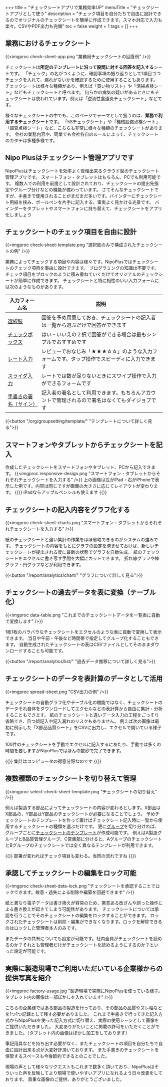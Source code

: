 +++
title = "チェックシートアプリで業務効率UP"
menuTitle = "チェックシートアプリとして使う"
description = "チェック項目を自分たちで自由に設計できるのでオリジナルのチェックシートを簡単に作成できます。スマホ対応で入力も楽々。CSVやPDF出力も完備"
toc = false
weight = 1
tags = []
+++

## 業務におけるチェックシート

{{<imgproc check-sheet-app.png "業務用チェックシートの回答例" />}}

チェックシートは**所定のテンプレートに沿って設問に対する回答を記入する**シートです。
「チェック」の名がつくように、確認事項の振り返りとして1項目づつチェックを入れて、漏れがないかを確認するために使用することもあります。
チェックシートは様々な種類があり、例えば「買い物リスト」や「清掃点検シート」などもチェックシートと呼べます。
何らかの病気の疑いがあるときにもチェックシートは使われています。例えば「逆流性食道炎チェックシート」などです。

様々なチェックシートの中でも、このページでテーマとして扱うのは、**業務で利用するチェックシート**です。
「5Sチェックシート」や「機械設備点検シート」「調査点検シート」など、こちらも非常に様々な種類のチェックシートがあります。
会社の業務内容や、同業でも会社各自のルールによって、チェックシートのカタチは多種多様です。

## Nipo Plusはチェックシート管理アプリです

NipoPlusはチェックシートを効率よく管理出来るクラウド型のチェックシート管理アプリです。
スマートフォン・タブレットはもちろん、PCでも利用可能です。
複数人での利用を前提として設計されており、チェックシートの提出先指定やグループ分けなどの機能が備わっています。
さてそんなチェックシートですが、手書きで使用されることがまだまだ多いです。バインダーにチェックシート用紙を挟み、ボールペンを片手に記入する。事実よく見かける光景です。
バインダーをタブレットやスマートフォンに持ち替えて、チェックシートをアプリ化しましょう

## チェックシートのチェック項目を自由に設計



{{<imgproc check-sheet-template.png "選択肢のみで構成されたチェックシートの例" />}}

業務によってチェックする項目や内容は様々です。NipoPlusではチェックシートのチェック項目を事由に設計できます。
プログラミングの知識は不要です。チェック項目をブロックのように積み重ねていくだけでオリジナルのチェックシートが簡単に作成できます。
チェックシートと特に相性のいい入力フォームには次のようなものがあります。

|入力フォーム名|説明|
|---|---|
|[選択肢](/org/groupsetting/template/select/)|回答を予め用意しておき、チェックシートの記入者は一覧から選ぶだけで回答ができます|
|[チェックボックス](/org/groupsetting/template/checkbox/)|はい・いいえの２択で回答ができる場合は最もシンプルでおすすめです|
|[レート入力](/org/groupsetting/template/rate/)|レビューでおなじみ「★★★☆☆」のような入力フォームです。タップ操作でスピーディに入力できます|
|[スライダ入力](/org/groupsetting/template/step/)|レートでは数が足りないときにスワイプ操作で入力ができるフォームです|
|[手書きの署名（サイン）](/org/groupsetting/template/sign/)|記入者の署名として利用できます。もちろんアカウントで管理されるので署名はなくてもダイジョブです|

{{<button "/org/groupsetting/template/" "テンプレートについて詳しく見る">}}

## スマートフォンやタブレットからチェックシートを記入

作成したチェックシートをスマートフォンやタブレット、PCから記入できます。
{{<imgproc responsive-design.png "スマートフォン・タブレットからそれぞれチェックシートを入力する" />}}
上の画像は左がiPad・右がiPhoneで表示した例です。内容は同じですが画面の大きさに応じてレイアウトが変わります。
{{<alice pos="right" icon="tablet">}}
iPadならアップルペンシルも使えます
{{</alice>}}

## チェックシートの記入内容をグラフ化する

{{<imgproc check-sheet-charts.png "スマートフォン・タブレットからそれぞれチェックシートを入力する" />}}

紙のチェックシートと違い集計の作業をほぼ省略できるのがシステムの強みです。
チェックシートの内容をもとにグラフの設定を済ませておけば、新しいチェックシートが提出される度に最新の状態でグラフを自動生成。
紙のチェックシートをエクセルに書き写す手間を大幅にカットできます。
折れ線グラフや棒グラフ・円グラフなどが利用できます。

{{<button "/report/analytics/chart/" "グラフについて詳しく見る">}}

## チェックシートの過去データを表に変換（テーブル化）

{{<imgproc data-table.png "これまでのチェックシートデータを一覧表に自動で変換します" />}}

1枚1枚のバラバラなチェックシートをエクセルのような表に自動で変換して表示できます。
当日や午前・午後など時間帯で指定してグループ化することもできます。
自動生成されたチェックシートの表はCSVファイルとしてそのままダウンロードすることも可能です。

{{<button "/report/analytics/list/" "過去データ推移について詳しく見る">}}

## チェックシートのデータを表計算のデータとして活用

{{<imgproc spread-sheet.png "CSV出力の例" />}}

チェックシートの自動グラフ化やテーブル化の機能ではなく、チェックシートのデータそれ自体をダウンロードしてエクセルなどの表計算から自由に集計・分析することもできます。
紙のチェックシートと違いデータ入力の工程をごっそり省略でき、且つ誤記入や記入漏れのリスクもありません。
例えば次の画像は最初に例示した「X部品品質シート」をCSVに出力し、エクセルで開いている様子です。

100件のチェックシートを手動でエクセルに記入するにあたり、手動では多くの時間を要しますがNipoPlusではほんの数秒で完了できます。

{{<alice pos="right" icon="ok">}}
集計はコンピュータの得意分野なのです
{{</alice>}}

## 複数種類のチェックシートを切り替えて管理

{{<imgproc select-check-sheet-template.png "チェックシートの切り替え" />}}

例えば製造する部品によってチェックシートの内容が変わるとします。X部品はX部品の、Y部品はY部品のチェックシートが必要になることでしょう。
予めチェックシートのテンプレートを作って置けばチェックシート記入時に一覧から使用するチェックシートの種類を選ぶだけです。
更に[グループ](/org/groupsetting/make/)を切り分ければ、グループごとに[チェックシートのテンプレート](/org/groupsetting/template/make/)が作成可能です。
例えばA製造グループとB品質管理グループ、C営業部に分けると、AグループのチェックシートとBグループのチェックシートでは全く異なるテンプレートが利用できます。

{{<alice pos="right" icon="guide">}}
部署が変わればチェック項目も変わる。当然の流れですね
{{</alice>}}

## 承認してチェックシートの編集をロック可能

{{<imgproc check-sheet-data-lock.png "チェックシートを承認することでロックできます。故意・過失による削除や編纂を回避できます" />}}

紙と異なり電子データは書き換えが容易のため、悪意ある改ざんや誤った操作による書き換えが起きてしまう可能性があります。
チェックシートについては承認を行うことでそのチェックシートの編集をロックすることができます。
ロックされたチェックシートは削除・編集ができなくなります。ロックを解除できるのはロックした管理者本人のみです。

またデータの共有についても設定が可能です。社内全員がチェックシートを読めるのか？それとも管理者だけがチェックシートを読めるようにするのか？といった設定が可能です。

## 実際に製造現場でご利用いただいている企業様からの提供写真を紹介

{{<imgproc factory-usage.jpg "製造現場で実際にNipoPlusを使っている様子。タブレット内の画像は一部ぼかしを入れています" />}}

こちらの企業様ではある部品の製造を行っており、その部品の品質やズレ幅などを1つ1つ記録として残す必要がありました。
これまで手書きで行ってきた記入方式からNipoPlusを使った記入方式に切り替え、実際の使用シーンとして画像をご提供いただきました。
大変ありがたいことに掲載の許可をいただくことができました。（タブレット内の画像はぼかし加工をしております）

筆記用具などを持ち出す必要がなく、またチェックシートの項目を自分たちで自由に設計出来る点が大変好評頂いております。
また手書きのチェックシートを保管するスペースも今後節約できるとのことでした。

現場の声として様々なリクエストもこれまで数多く頂いており、NipoPlusはそういった声を反映してより現場で使いやすいアプリになれるよう日々改善をしております。
貴重な画像のご提供、ありがとうございました。
